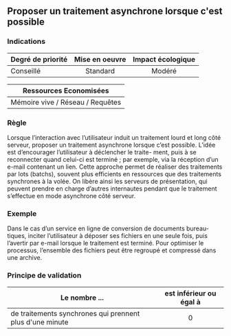 ## Proposer un traitement asynchrone lorsque c'est possible

### Indications
| Degré de priorité |      Mise en oeuvre       |  Impact écologique    | 
|-------------------|:-------------------------:|:---------------------:|
| Conseillé         | Standard                  | Modéré                | 


|Ressources Economisées                                      |
|:----------------------------------------------------------:|
| Mémoire vive / Réseau / Requêtes    |

### Règle
Lorsque l’interaction avec l’utilisateur induit un traitement lourd et long côté serveur, proposer un traitement asynchrone lorsque c’est possible. L’idée est d’encourager l’utilisateur à déclencher le traite- ment, puis à se reconnecter quand celui-ci est terminé ; par exemple, via la réception d’un e-mail contenant un lien.
Cette approche permet de réaliser des traitements par lots (batchs), souvent plus efficients en ressources que des traitements synchrones à la volée. On libère ainsi les serveurs de présentation, qui peuvent prendre en charge d’autres internautes pendant que le traitement s’effectue en mode asynchrone côté serveur.

### Exemple
Dans le cas d’un service en ligne de conversion de documents bureau- tiques, inciter l’utilisateur à déposer ses fichiers en une seule fois, puis l’avertir par e-mail lorsque le traitement est terminé. Pour optimiser le processus, l’ensemble des fichiers peut être regroupé et compressé dans une archive.

### Principe de validation

| Le nombre ...     | est inférieur ou égal à   |  
|-------------------|:-------------------------:|
| de traitements synchrones qui prennent plus d'une minute  | 0  |
